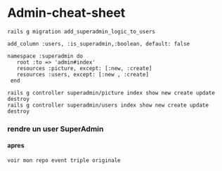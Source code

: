 # Admin-cheat-sheet

```
rails g migration add_superadmin_logic_to_users
```
```
add_column :users, :is_superadmin,:boolean, default: false
```


 ``` 
 namespace :superadmin do
    root :to => 'admin#index'
    resources :picture, except: [:new, :create]
    resources :users, except: [:new , :create]
  end
  ```
  ```
  rails g controller superadmin/picture index show new create update destroy
  rails g controller superadmin/users index show new create update destroy
  ```
  

### rendre un user SuperAdmin

#### apres
```
voir mon repo event triple originale
```
